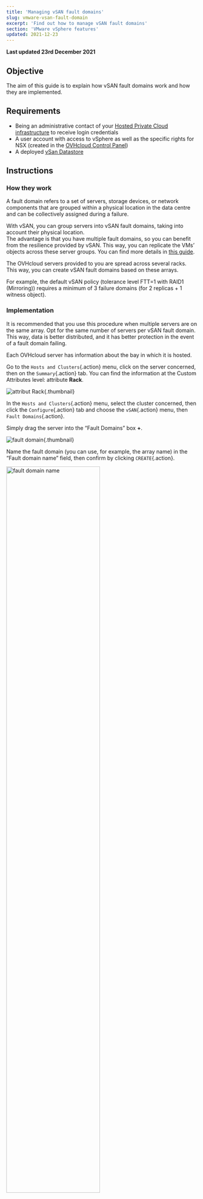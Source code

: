 ```yaml
---
title: 'Managing vSAN fault domains'
slug: vmware-vsan-fault-domain
excerpt: 'Find out how to manage vSAN fault domains'
section: 'VMware vSphere features'
updated: 2021-12-23
---
```


**Last updated 23rd December 2021**

## Objective

The aim of this guide is to explain how vSAN fault domains work and how they are implemented.

## Requirements

- Being an administrative contact of your [Hosted Private Cloud infrastructure](https://www.ovhcloud.com/en-sg/enterprise/products/hosted-private-cloud/) to receive login credentials
- A user account with access to vSphere as well as the specific rights for NSX (created in the [OVHcloud Control Panel](https://ca.ovh.com/auth/?action=gotomanager&from=https://www.ovh.com/sg/&ovhSubsidiary=sg))
- A deployed [vSan Datastore](https://docs.ovh.com/sg/en/private-cloud/vmware-vsan/)

## Instructions

### How they work

A fault domain refers to a set of servers, storage devices, or network components that are grouped within a physical location in the data centre and can be collectively assigned during a failure.

With vSAN, you can group servers into vSAN fault domains, taking into account their physical location.<br>
The advantage is that you have multiple fault domains, so you can benefit from the resilience provided by vSAN. This way, you can replicate the VMs’ objects across these server groups. You can find more details in [this guide](https://core.vmware.com/resource/vmware-vsan-design-guide#sec8-sub3).

The OVHcloud servers provided to you are spread across several racks. This way, you can create vSAN fault domains based on these arrays.

For example, the default vSAN policy (tolerance level FTT=1 with RAID1 (Mirroring)) requires a minimum of 3 failure domains (for 2 replicas + 1 witness object).

### Implementation

It is recommended that you use this procedure when multiple servers are on the same array. Opt for the same number of servers per vSAN fault domain.
This way, data is better distributed, and it has better protection in the event of a fault domain failing.

Each OVHcloud server has information about the bay in which it is hosted.

Go to the `Hosts and Clusters`{.action} menu, click on the server concerned, then on the `Summary`{.action} tab. You can find the information at the Custom Attributes level: attribute **Rack**.

![attribut Rack](images/01.png){.thumbnail}

In the `Hosts and Clusters`{.action} menu, select the cluster concerned, then click the `Configure`{.action} tab and choose the `vSAN`{.action} menu, then `Fault Domains`{.action}.

Simply drag the server into the “Fault Domains” box **+**.

![fault domain](images/02.png){.thumbnail}

Name the fault domain (you can use, for example, the array name) in the “Fault domain name” field, then confirm by clicking `CREATE`{.action}.

<img src="https://raw.githubusercontent.com/ovh/docs/develop/pages/cloud/private-cloud/vmware_vsan_fault_domain/images/03.png" alt="fault domain name" class="thumbnail" width="70%" height="70%">

You can then track the progress of the task to create the fault domain in the `Recent Tasks`{.action} window.

![fault domain](images/04.png){.thumbnail}

Repeat for as many fault domains as there are different arrays.

![adding multiple fault domains](images/05.png){.thumbnail}

If required, add a server to an existing fault domain by moving it to it, then confirm by clicking `MOVE`{.action}.

<img src="https://raw.githubusercontent.com/ovh/docs/develop/pages/cloud/private-cloud/vmware_vsan_fault_domain/images/06.png" alt="adding servers" class="thumbnail" width="70%" height="70%">

Used, available, and total disk space information is displayed by hovering over the fault domain.

<img src="https://raw.githubusercontent.com/ovh/docs/develop/pages/cloud/private-cloud/vmware_vsan_fault_domain/images/07.png" alt="fault domain information" class="thumbnail" width="60%" height="60%">

The vSAN cluster now has data resilience through fault domains.

## Go further

Join our community of users on <https://community.ovh.com/en/>.
